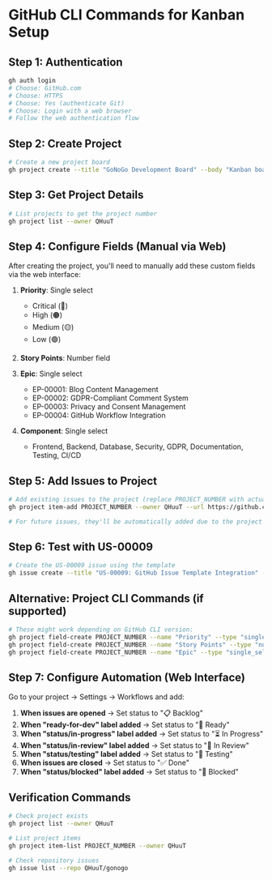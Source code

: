 # GitHub CLI Commands for Kanban Setup

## Step 1: Authentication
```bash
gh auth login
# Choose: GitHub.com
# Choose: HTTPS
# Choose: Yes (authenticate Git)
# Choose: Login with a web browser
# Follow the web authentication flow
```

## Step 2: Create Project
```bash
# Create a new project board
gh project create --title "GoNoGo Development Board" --body "Kanban board for managing GoNoGo development workflow"
```

## Step 3: Get Project Details
```bash
# List projects to get the project number
gh project list --owner QHuuT
```

## Step 4: Configure Fields (Manual via Web)
After creating the project, you'll need to manually add these custom fields via the web interface:

1. **Priority**: Single select
   - Critical (🔴)
   - High (🟠)
   - Medium (🟡)
   - Low (🟢)

2. **Story Points**: Number field

3. **Epic**: Single select
   - EP-00001: Blog Content Management
   - EP-00002: GDPR-Compliant Comment System
   - EP-00003: Privacy and Consent Management
   - EP-00004: GitHub Workflow Integration

4. **Component**: Single select
   - Frontend, Backend, Database, Security, GDPR, Documentation, Testing, CI/CD

## Step 5: Add Issues to Project
```bash
# Add existing issues to the project (replace PROJECT_NUMBER with actual number)
gh project item-add PROJECT_NUMBER --owner QHuuT --url https://github.com/QHuuT/gonogo/issues/1

# For future issues, they'll be automatically added due to the project reference in templates
```

## Step 6: Test with US-00009
```bash
# Create the US-00009 issue using the template
gh issue create --title "US-00009: GitHub Issue Template Integration" --body-file us-00009-content.md --label "user-story,needs-triage"
```

## Alternative: Project CLI Commands (if supported)
```bash
# These might work depending on GitHub CLI version:
gh project field-create PROJECT_NUMBER --name "Priority" --type "single_select" --options "Critical,High,Medium,Low"
gh project field-create PROJECT_NUMBER --name "Story Points" --type "number"
gh project field-create PROJECT_NUMBER --name "Epic" --type "single_select" --options "EP-00001,EP-00002,EP-00003,EP-00004"
```

## Step 7: Configure Automation (Web Interface)
Go to your project → Settings → Workflows and add:

1. **When issues are opened** → Set status to "📋 Backlog"
2. **When "ready-for-dev" label added** → Set status to "🔄 Ready"
3. **When "status/in-progress" label added** → Set status to "⏳ In Progress"
4. **When "status/in-review" label added** → Set status to "👀 In Review"
5. **When "status/testing" label added** → Set status to "🧪 Testing"
6. **When issues are closed** → Set status to "✅ Done"
7. **When "status/blocked" label added** → Set status to "🚫 Blocked"

## Verification Commands
```bash
# Check project exists
gh project list --owner QHuuT

# List project items
gh project item-list PROJECT_NUMBER --owner QHuuT

# Check repository issues
gh issue list --repo QHuuT/gonogo
```